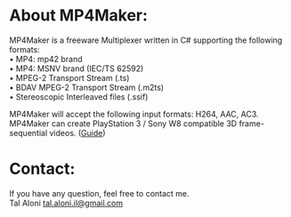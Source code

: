 About MP4Maker:
===============
MP4Maker is a freeware Multiplexer written in C# supporting the following formats:  
• MP4: mp42 brand  
• MP4: MSNV brand (IEC/TS 62592)  
• MPEG-2 Transport Stream (.ts)  
• BDAV MPEG-2 Transport Stream (.m2ts)  
• Stereoscopic Interleaved files (.ssif)  

MP4Maker will accept the following input formats: H264, AAC, AC3.  
MP4Maker can create PlayStation 3 / Sony W8 compatible 3D frame-sequential videos. ([Guide](https://www.doom9.org/showthread.php?t=170863))  

Contact:
========
If you have any question, feel free to contact me.  
Tal Aloni <tal.aloni.il@gmail.com>
